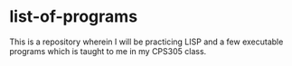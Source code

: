 # list-of-programs
This is a repository wherein I will be practicing LISP and a few executable programs which is taught to me in my CPS305 class.
